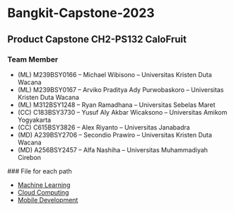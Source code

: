 # Bangkit-Capstone-2023
## Product Capstone CH2-PS132 CaloFruit
### Team Member
<ul>
<li>(ML) M239BSY0166 – Michael Wibisono – Universitas Kristen Duta Wacana</li>
<li>(ML) M239BSY0167 – Arviko Praditya Ady Purwobaskoro – Universitas Kristen Duta Wacana</li>
<li>(ML) M312BSY1248 – Ryan Ramadhana – Universitas Sebelas Maret</li>
<li>(CC)  C183BSY3730 – Yusuf Aly Akbar Wicaksono – Universitas Amikom Yogyakarta</li>
<li>(CC) C615BSY3826  – Alex Riyanto – Universitas Janabadra</li>
<li>(MD) A239BSY2706 – Secondio Prawiro – Universitas Kristen Duta Wacana</li>
<li>(MD) A256BSY2457 – Alfa Nashiha – Universitas Muhammadiyah Cirebon</li>
</ul>
### File for each path
<ul>
  <li><a href="https://github.com/MekelWibi/Bangkit-Capstone-2023/blob/Machine-Learning/README.md">Machine Learning </a></li>
  <li><a href="https://github.com/MekelWibi/Bangkit-Capstone-2023/blob/cloud-computing/README.md">Cloud Computing</li>
  <li><a href="https://github.com/MekelWibi/Bangkit-Capstone-2023/blob/Mobile-Development/README.md">Mobile Development </a></li>
</ul>
